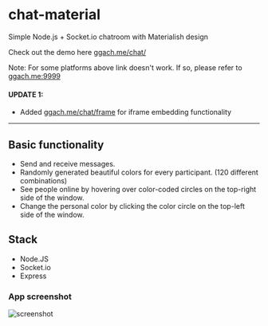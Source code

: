 # chat-material
Simple Node.js + Socket.io chatroom with Materialish design

Check out the demo here [ggach.me/chat/](http://ggach.me/chat/)

Note: For some platforms above link doesn't work. If so, please refer to [ggach.me:9999](http://ggach.me:9999)

#### UPDATE 1:
- Added [ggach.me/chat/frame](http://ggach.me/chat/frame) for iframe embedding functionality

---

## Basic functionality
- Send and receive messages.
- Randomly generated beautiful colors for every participant. (120 different combinations)
- See people online by hovering over color-coded circles on the top-right side of the window.
- Change the personal color by clicking the color circle on the top-left side of the window.

## Stack
- Node.JS
- Socket.io
- Express

### App screenshot
![screenshot](https://raw.githubusercontent.com/georgegach/chat-material/master/res/screenshot.JPG)
